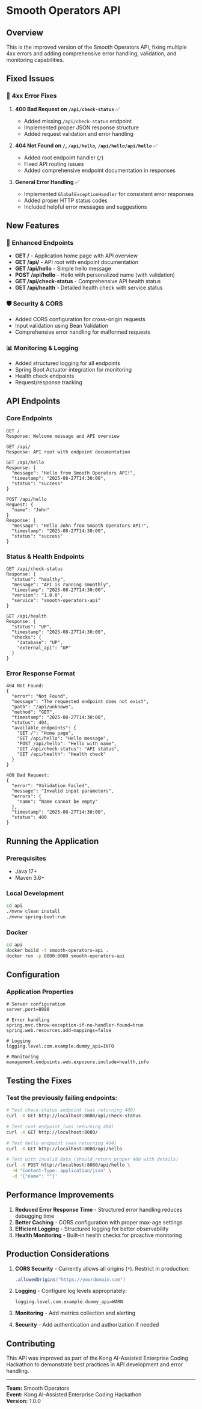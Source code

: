 # Smooth Operators API

## Overview

This is the improved version of the Smooth Operators API, fixing multiple 4xx errors and adding comprehensive error handling, validation, and monitoring capabilities.

## Fixed Issues

### 🔧 **4xx Error Fixes**

1. **400 Bad Request on `/api/check-status`** ✅
   - Added missing `/api/check-status` endpoint
   - Implemented proper JSON response structure
   - Added request validation and error handling

2. **404 Not Found on `/`, `/api/hello`, `/api/hello/api/hello`** ✅
   - Added root endpoint handler (`/`)
   - Fixed API routing issues
   - Added comprehensive endpoint documentation in responses

3. **General Error Handling** ✅
   - Implemented `GlobalExceptionHandler` for consistent error responses
   - Added proper HTTP status codes
   - Included helpful error messages and suggestions

## New Features

### 🚀 **Enhanced Endpoints**

- **GET /** - Application home page with API overview
- **GET /api/** - API root with endpoint documentation
- **GET /api/hello** - Simple hello message
- **POST /api/hello** - Hello with personalized name (with validation)
- **GET /api/check-status** - Comprehensive API health status
- **GET /api/health** - Detailed health check with service status

### 🛡️ **Security & CORS**

- Added CORS configuration for cross-origin requests
- Input validation using Bean Validation
- Comprehensive error handling for malformed requests

### 📊 **Monitoring & Logging**

- Added structured logging for all endpoints
- Spring Boot Actuator integration for monitoring
- Health check endpoints
- Request/response tracking

## API Endpoints

### Core Endpoints

```http
GET /
Response: Welcome message and API overview

GET /api/
Response: API root with endpoint documentation

GET /api/hello
Response: {
  "message": "Hello from Smooth Operators API!",
  "timestamp": "2025-08-27T14:30:00",
  "status": "success"
}

POST /api/hello
Request: {
  "name": "John"
}
Response: {
  "message": "Hello John from Smooth Operators API!",
  "timestamp": "2025-08-27T14:30:00",
  "status": "success"
}
```

### Status & Health Endpoints

```http
GET /api/check-status
Response: {
  "status": "healthy",
  "message": "API is running smoothly",
  "timestamp": "2025-08-27T14:30:00",
  "version": "1.0.0",
  "service": "smooth-operators-api"
}

GET /api/health
Response: {
  "status": "UP",
  "timestamp": "2025-08-27T14:30:00",
  "checks": {
    "database": "UP",
    "external_api": "UP"
  }
}
```

### Error Response Format

```http
404 Not Found:
{
  "error": "Not Found",
  "message": "The requested endpoint does not exist",
  "path": "/api/unknown",
  "method": "GET",
  "timestamp": "2025-08-27T14:30:00",
  "status": 404,
  "available_endpoints": {
    "GET /": "Home page",
    "GET /api/hello": "Hello message",
    "POST /api/hello": "Hello with name",
    "GET /api/check-status": "API status",
    "GET /api/health": "Health check"
  }
}

400 Bad Request:
{
  "error": "Validation Failed",
  "message": "Invalid input parameters",
  "errors": {
    "name": "Name cannot be empty"
  },
  "timestamp": "2025-08-27T14:30:00",
  "status": 400
}
```

## Running the Application

### Prerequisites
- Java 17+
- Maven 3.6+

### Local Development

```bash
cd api
./mvnw clean install
./mvnw spring-boot:run
```

### Docker

```bash
cd api
docker build -t smooth-operators-api .
docker run -p 8080:8080 smooth-operators-api
```

## Configuration

### Application Properties

```properties
# Server configuration
server.port=8080

# Error handling
spring.mvc.throw-exception-if-no-handler-found=true
spring.web.resources.add-mappings=false

# Logging
logging.level.com.example.dummy_api=INFO

# Monitoring
management.endpoints.web.exposure.include=health,info
```

## Testing the Fixes

### Test the previously failing endpoints:

```bash
# Test check-status endpoint (was returning 400)
curl -X GET http://localhost:8080/api/check-status

# Test root endpoint (was returning 404)
curl -X GET http://localhost:8080/

# Test hello endpoint (was returning 404)
curl -X GET http://localhost:8080/api/hello

# Test with invalid data (should return proper 400 with details)
curl -X POST http://localhost:8080/api/hello \
  -H "Content-Type: application/json" \
  -d '{"name": ""}'
```

## Performance Improvements

1. **Reduced Error Response Time** - Structured error handling reduces debugging time
2. **Better Caching** - CORS configuration with proper max-age settings
3. **Efficient Logging** - Structured logging for better observability
4. **Health Monitoring** - Built-in health checks for proactive monitoring

## Production Considerations

1. **CORS Security** - Currently allows all origins (`*`). Restrict in production:
   ```java
   .allowedOrigins("https://yourdomain.com")
   ```

2. **Logging** - Configure log levels appropriately:
   ```properties
   logging.level.com.example.dummy_api=WARN
   ```

3. **Monitoring** - Add metrics collection and alerting

4. **Security** - Add authentication and authorization if needed

## Contributing

This API was improved as part of the Kong AI-Assisted Enterprise Coding Hackathon to demonstrate best practices in API development and error handling.

---

**Team:** Smooth Operators  
**Event:** Kong AI-Assisted Enterprise Coding Hackathon  
**Version:** 1.0.0